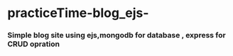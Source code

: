 # practiceTime-blog_ejs-


### Simple blog site using ejs,mongodb for database , express for CRUD opration 
